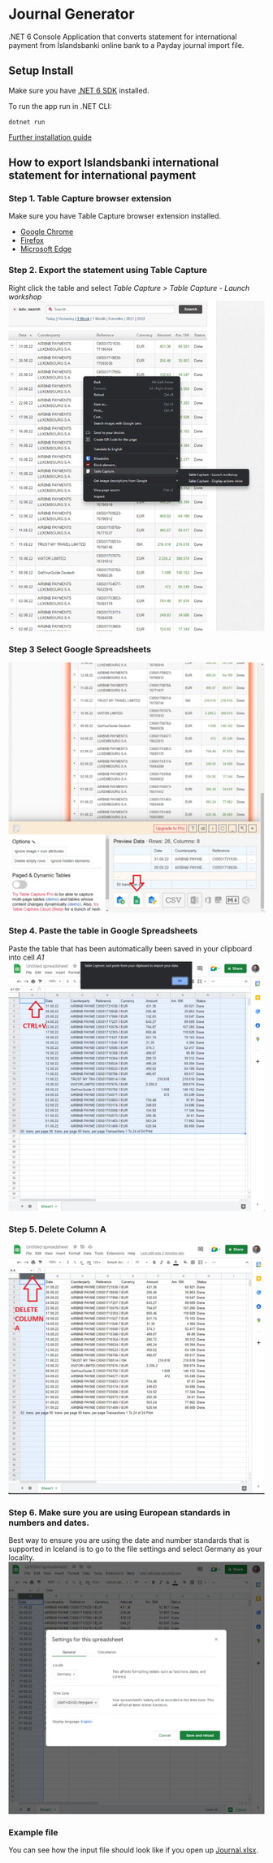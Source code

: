 # Journal Generator

.NET 6 Console Application that converts statement for international payment from Íslandsbanki online bank to a Payday journal import file.

## Setup Install

Make sure you have [.NET 6 SDK](https://docs.microsoft.com/en-us/dotnet/core/tutorials/with-visual-studio-code?pivots=dotnet-6-0#:~:text=The-,.NET%206%20SDK.,-Create%20the%20app) installed.


To run the app run in .NET CLI:
```
dotnet run
```

[Further installation guide](https://docs.microsoft.com/en-us/dotnet/core/tutorials/with-visual-studio-code?pivots=dotnet-6-0)


## How to export Islandsbanki international statement for international payment

### Step 1. Table Capture browser extension
Make sure you have Table Capture browser extension installed.
 * [Google Chrome](https://chrome.google.com/webstore/detail/table-capture/iebpjdmgckacbodjpijphcplhebcmeop?hl=en)
 * [Firefox](https://addons.mozilla.org/en-US/firefox/addon/table-capture-firefox/)
 * [Microsoft Edge](https://microsoftedge.microsoft.com/addons/detail/table-capture/cjlemjohnmihejeecaoaglgejaokmclj)


### Step 2. Export the statement using Table Capture
Right click the table and select *Table Capture > Table Capture - Launch workshop* 
![Screen Capture from Islandsbanki !](docs/images/capture_1.png  "Screen Capture from Islandsbanki")


### Step 3 Select Google Spreadsheets
![Screen Capture from Table Capture !](docs/images/capture_2.png  "Screen Capture from Table Capture")


### Step 4. Paste the table in Google Spreadsheets
Paste the table that has been automatically been saved in your clipboard into cell *A1*
![Screen Capture from Google Spreadsheets !](docs/images/capture_3.png  "Screen Capture from Google Spreadsheets")

### Step 5. Delete Column A
![Screen Capture from Google Spreadsheets !](docs/images/capture_4.png  "Screen Capture from Google Spreadsheets")


### Step 6. Make sure you are using European standards in numbers and dates.
Best way to ensure you are using the date and number standards that is supported in Iceland is to go to the file settings and select Germany as your locality.
![Screen Capture from Google Spreadsheets Settings !](docs/images/capture_5.png  "Screen Capture from Google Spreadsheets Settings")


### Example file
You can see how the input file should look like if you open up [Journal.xlsx](./example%20files/Journal.xlsx). 